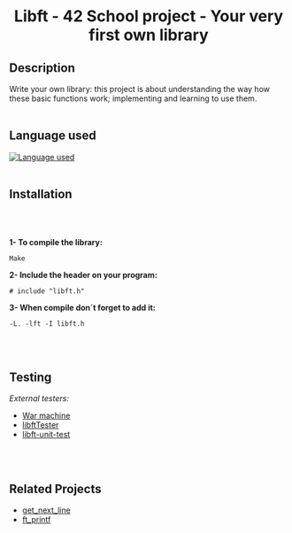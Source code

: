 # <center>Libft - 42 School project - Your very first own library</center>
## Description
Write your own library: this project is about understanding the way how these basic functions work; implementing and learning to use them.
<br><br>
## Language used
[![Language used](https://skills.thijs.gg/icons?i=c)](https://skills.thijs.gg)
<br><br>
## Installation

<br><br>

**1- To compile the library:**

    Make

**2- Include the header on your program:**

    # include "libft.h"

**3- When compile don´t forget to add it:**

    -L. -lft -I libft.h

<br><br>

## Testing

*External testers:*

+ [War machine](https://github.com/0x050f/libft-war-machine)
+ [libftTester](https://github.com/Tripouille/libftTester)
+ [libft-unit-test](https://github.com/alelievr/libft-unit-test)

<br><br>

## Related Projects

+ [get_next_line](https://github.com/lanximaomao/get_next_line)
+ [ft_printf](https://github.com/lanximaomao/ft_printf)
